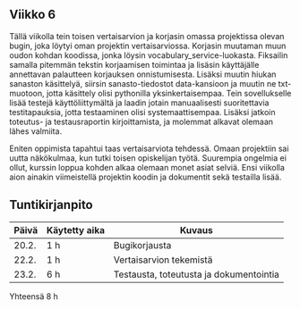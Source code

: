## Viikko 6

Tällä viikolla tein toisen vertaisarvion ja korjasin omassa projektissa olevan bugin, joka löytyi oman projektin vertaisarviossa. Korjasin muutaman muun oudon kohdan koodissa, jonka löysin vocabulary_service-luokasta. Fiksailin samalla pitemmän tekstin korjaamisen toimintaa ja lisäsin käyttäjälle annettavan palautteen korjauksen onnistumisesta. Lisäksi muutin hiukan sanaston käsittelyä, siirsin sanasto-tiedostot data-kansioon ja muutin ne txt-muotoon, jotta käsittely olisi pythonilla yksinkertaisempaa. Tein sovellukselle lisää testejä käyttöliittymältä ja laadin jotain manuaalisesti suoritettavia testitapauksia, jotta testaaminen olisi systemaattisempaa. Lisäksi jatkoin toteutus- ja testausraportin kirjoittamista, ja molemmat alkavat olemaan lähes valmiita.

Eniten oppimista tapahtui taas vertaisarviota tehdessä. Omaan projektiin sai uutta näkökulmaa, kun tutki toisen opiskelijan työtä. Suurempia ongelmia ei ollut, kurssin loppua kohden alkaa olemaan monet asiat selviä. Ensi viikolla aion ainakin viimeistellä projektin koodin ja dokumentit sekä testailla lisää.

## Tuntikirjanpito

| Päivä | Käytetty aika | Kuvaus |
| ----- | ------------- | ------ |
| 20.2. | 1 h            | Bugikorjausta |
| 22.2.  | 1 h 			| Vertaisarvion tekemistä  |
| 23.2.  | 6 h 			| Testausta, toteutusta ja dokumentointia  |
 Yhteensä  8 h    
